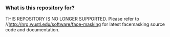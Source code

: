 ### What is this repository for? ###
THIS REPOSITORY IS NO LONGER SUPPORTED.
Please refer to //http://nrg.wustl.edu/software/face-masking for latest facemasking source code and documentation.

